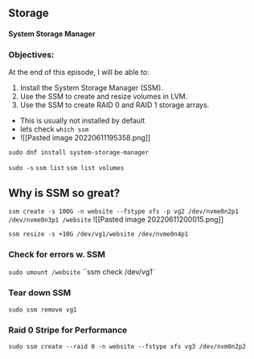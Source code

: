 ## Storage

#### System Storage Manager

### Objectives:

At the end of this episode, I will be able to:

1. Install the System Storage Manager (SSM).
2. Use the SSM to create and resize volumes in LVM.
3. Use the SSM to create RAID 0 and RAID 1 storage arrays.

- This is usually not installed by default
- lets check `which ssm`
- ![[Pasted image 20220611195358.png]]

`sudo dnf install system-storage-manager`

`sudo -s`
`ssm list`
`ssm list volumes`

## Why is SSM so great?

`ssm create -s 100G -n website --fstype xfs -p vg2 /dev/nvme0n2p1 /dev/nvme0n3p1 /website`
![[Pasted image 20220611200015.png]]

`ssm resize -s +10G /dev/vg1/website /dev/nvme0n4p1`

### Check for errors w. SSM

`sudo umount /website`
``ssm check /dev/vg1`

### Tear down SSM

`sudo ssm remove vg1`

### Raid 0 Stripe for Performance

`sudo ssm create --raid 0 -n website --fstype xfs vg3 /dev/nvm0n2p2`
